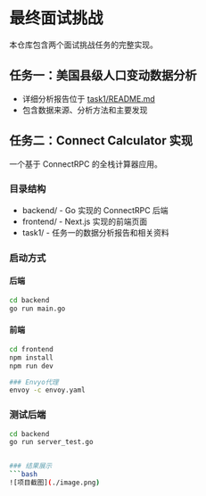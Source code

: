 # 最终面试挑战

本仓库包含两个面试挑战任务的完整实现。

## 任务一：美国县级人口变动数据分析
- 详细分析报告位于 [task1/README.md](task1/README.md)
- 包含数据来源、分析方法和主要发现

## 任务二：Connect Calculator 实现
一个基于 ConnectRPC 的全栈计算器应用。

### 目录结构
- backend/ - Go 实现的 ConnectRPC 后端
- frontend/ - Next.js 实现的前端页面
- task1/ - 任务一的数据分析报告和相关资料

### 启动方式

#### 后端
```bash
cd backend
go run main.go
```

#### 前端
```bash
cd frontend
npm install
npm run dev

### Envyo代理
envoy -c envoy.yaml

```
###  测试后端
```bash
cd backend
go run server_test.go


### 结果展示
```bash
![项目截图](./image.png)
